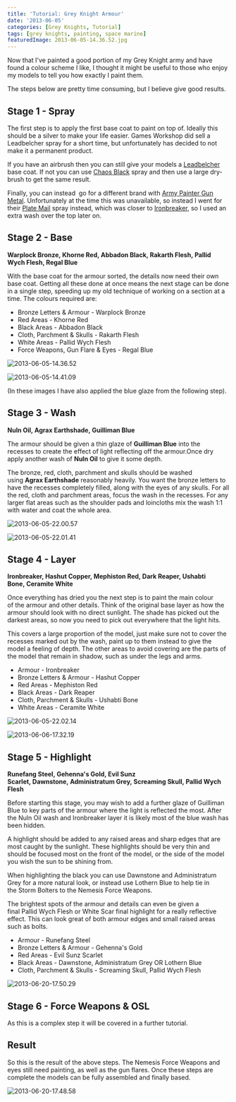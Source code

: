 ```yaml
---
title: 'Tutorial: Grey Knight Armour'
date: '2013-06-05'
categories: [Grey Knights, Tutorial]
tags: [grey knights, painting, space marine]
featuredImage: 2013-06-05-14.36.52.jpg
---
```


Now that I've painted a good portion of my Grey Knight army and have found a colour scheme I like, I thought it might be useful to those who enjoy my models to tell you how exactly I paint them.

The steps below are pretty time consuming, but I believe give good results.

## Stage 1 - Spray

The first step is to apply the first base coat to paint on top of. Ideally this should be a silver to make your life easier. Games Workshop did sell a Leadbelcher spray for a short time, but unfortunately has decided to not make it a permanent product.

If you have an airbrush then you can still give your models a [Leadbelcher](http://www.games-workshop.com/en-EU/Citadel-Base?s=99189950028) base coat. If not you can use [Chaos Black](http://www.games-workshop.com/en-EU/Chaos-Black-Spray-GLOBAL) spray and then use a large dry-brush to get the same result.

Finally, you can instead  go for a different brand with [Army Painter Gun Metal](http://www.amazon.co.uk/Painter-Colour-Primer-Gun-Metal/dp/B00OQ820JG). Unfortunately at the time this was unavailable, so instead I went for their [Plate Mail](http://www.amazon.co.uk/Army-Painter-Plate-Spray-Primer-x/dp/B005WH318Y/) spray instead, which was closer to [Ironbreaker](http://www.games-workshop.com/en-EU/Citadel-Layer?s=99189951059), so I used an extra wash over the top later on.

## Stage 2 - Base

**Warplock Bronze, Khorne Red, Abbadon Black, Rakarth Flesh, Pallid Wych Flesh, Regal Blue**

With the base coat for the armour sorted, the details now need their own base coat. Getting all these done at once means the next stage can be done in a single step, speeding up my old technique of working on a section at a time. The colours required are:

- Bronze Letters & Armour - Warplock Bronze
- Red Areas - Khorne Red
- Black Areas - Abbadon Black
- Cloth, Parchment & Skulls - Rakarth Flesh
- White Areas - Pallid Wych Flesh
- Force Weapons, Gun Flare & Eyes - Regal Blue

![2013-06-05-14.36.52](2013-06-05-14.36.52.jpg)

![2013-06-05-14.41.09](2013-06-05-14.41.09.jpg)

(In these images I have also applied the blue glaze from the following step).

## Stage 3 - Wash

**Nuln Oil, Agrax Earthshade, Guilliman Blue**

The armour should be given a thin glaze of **Guilliman Blue** into the recesses to create the effect of light reflecting off the armour.Once dry apply another wash of **Nuln Oil** to give it some depth.

The bronze, red, cloth, parchment and skulls should be washed using **Agrax Earthshade** reasonably heavily. You want the bronze letters to have the recesses completely filled, along with the eyes of any skulls. For all the red, cloth and parchment areas, focus the wash in the recesses. For any larger flat areas such as the shoulder pads and loincloths mix the wash 1:1 with water and coat the whole area.

![2013-06-05-22.00.57](2013-06-05-22.00.57.jpg)

![2013-06-05-22.01.41](2013-06-05-22.01.41.jpg)

## Stage 4 - Layer

**Ironbreaker, Hashut Copper, Mephiston Red, Dark Reaper, Ushabti Bone, Ceramite White**

Once everything has dried you the next step is to paint the main colour of the armour and other details. Think of the original base layer as how the armour should look with no direct sunlight. The shade has picked out the darkest areas, so now you need to pick out everywhere that the light hits. 

This covers a large proportion of the model, just make sure not to cover the recesses marked out by the wash, paint up to them instead to give the model a feeling of depth. The other areas to avoid covering are the parts of the model that remain in shadow, such as under the legs and arms.

- Armour - Ironbreaker
- Bronze Letters & Armour - Hashut Copper
- Red Areas - Mephiston Red
- Black Areas - Dark Reaper
- Cloth, Parchment & Skulls - Ushabti Bone
- White Areas - Ceramite White

![2013-06-05-22.02.14](2013-06-05-22.02.14.jpg)

![2013-06-06-17.32.19](2013-06-06-17.32.19.jpg)

## Stage 5 - Highlight

**Runefang Steel, Gehenna's Gold, Evil Sunz Scarlet, Dawnstone, Administratum Grey, Screaming Skull, Pallid Wych Flesh**

Before starting this stage, you may wish to add a further glaze of Guilliman Blue to key parts of the armour where the light is reflected the most. After the Nuln Oil wash and Ironbreaker layer it is likely most of the blue wash has been hidden.

A highlight should be added to any raised areas and sharp edges that are most caught by the sunlight. These highlights should be very thin and should be focused most on the front of the model, or the side of the model you wish the sun to be shining from.

When highlighting the black you can use Dawnstone and Administratum Grey for a more natural look, or instead use Lothern Blue to help tie in the Storm Bolters to the Nemesis Force Weapons.

The brightest spots of the armour and details can even be given a final Pallid Wych Flesh or White Scar final highlight for a really reflective effect. This can look great of both armour edges and small raised areas such as bolts.

- Armour - Runefang Steel
- Bronze Letters & Armour - Gehenna's Gold
- Red Areas - Evil Sunz Scarlet
- Black Areas - Dawnstone, Administratum Grey OR Lothern Blue
- Cloth, Parchment & Skulls - Screaming Skull, Pallid Wych Flesh

![2013-06-20-17.50.29](2013-06-20-17.50.29.jpg)

## Stage 6 - Force Weapons & OSL

As this is a complex step it will be covered in a further tutorial.

## Result

So this is the result of the above steps. The Nemesis Force Weapons and eyes still need painting, as well as the gun flares. Once these steps are complete the models can be fully assembled and finally based.

![2013-06-20-17.48.58](2013-06-20-17.48.58.jpg)

